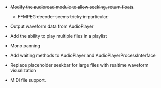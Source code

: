 - ~~Modify the audioread module to allow seeking, return floats~~.
  - ~~FFMPEG decoder seems tricky in particular.~~

- Output waveform data from AudioPlayer
- Add the ability to play multiple files in a playlist
- Mono panning

- Add waiting methods to AudioPlayer and AudioPlayerProcessInterface
- Replace placeholder seekbar for large files with realtime waveform visualization
- MIDI file support.